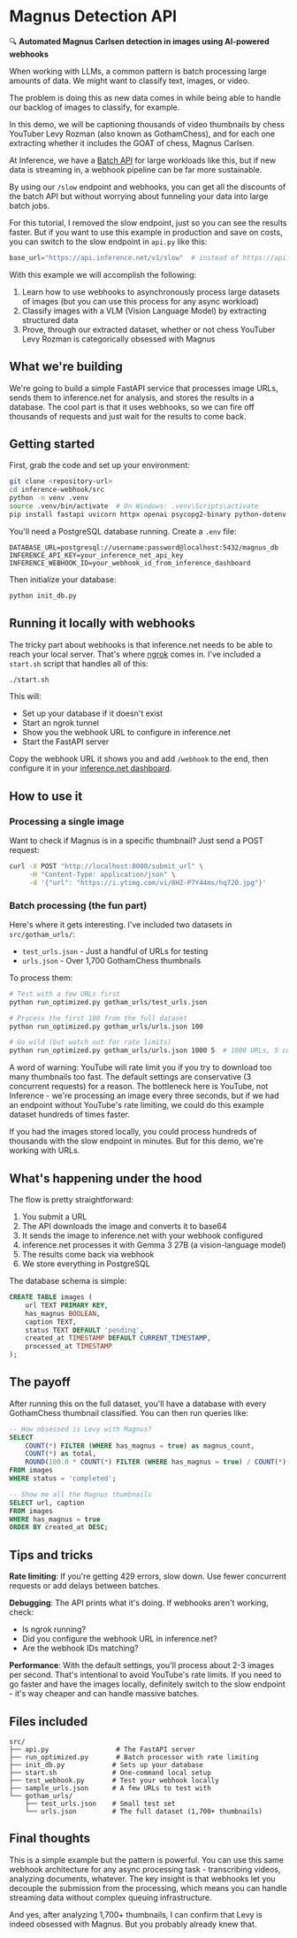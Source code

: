 # Magnus Detection API

🔍 **Automated Magnus Carlsen detection in images using AI-powered webhooks**

When working with LLMs, a common pattern is batch processing large amounts of data. We might want to classify text, images, or video. 

The problem is doing this as new data comes in while being able to handle our backlog of images to classify, for example.

In this demo, we will be captioning thousands of video thumbnails by chess YouTuber Levy Rozman (also known as GothamChess), and for each one extracting whether it includes the GOAT of chess, Magnus Carlsen.

At Inference, we have a [Batch API](https://docs.inference.net/features/batch-api) for large workloads like this, but if new data is streaming in, a webhook pipeline can be far more sustainable.

By using our `/slow` endpoint and webhooks, you can get all the discounts of the batch API but without worrying about funneling your data into large batch jobs.

For this tutorial, I removed the slow endpoint, just so you can see the results faster. But if you want to use this example in production and save on costs, you can switch to the slow endpoint in `api.py` like this:

```python
base_url="https://api.inference.net/v1/slow"  # instead of https://api.inference.net/v1
```

With this example we will accomplish the following:
1. Learn how to use webhooks to asynchronously process large datasets of images (but you can use this process for any async workload)
2. Classify images with a VLM (Vision Language Model) by extracting structured data
3. Prove, through our extracted dataset, whether or not chess YouTuber Levy Rozman is categorically obsessed with Magnus

## What we're building

We're going to build a simple FastAPI service that processes image URLs, sends them to inference.net for analysis, and stores the results in a database. The cool part is that it uses webhooks, so we can fire off thousands of requests and just wait for the results to come back.

## Getting started

First, grab the code and set up your environment:

```bash
git clone <repository-url>
cd inference-webhook/src
python -m venv .venv
source .venv/bin/activate  # On Windows: .venv\Scripts\activate
pip install fastapi uvicorn httpx openai psycopg2-binary python-dotenv
```

You'll need a PostgreSQL database running. Create a `.env` file:

```env
DATABASE_URL=postgresql://username:password@localhost:5432/magnus_db
INFERENCE_API_KEY=your_inference_net_api_key
INFERENCE_WEBHOOK_ID=your_webhook_id_from_inference_dashboard
```

Then initialize your database:

```bash
python init_db.py
```

## Running it locally with webhooks

The tricky part about webhooks is that inference.net needs to be able to reach your local server. That's where [ngrok](https://ngrok.com) comes in. I've included a `start.sh` script that handles all of this:

```bash
./start.sh
```

This will:
- Set up your database if it doesn't exist
- Start an ngrok tunnel
- Show you the webhook URL to configure in inference.net
- Start the FastAPI server

Copy the webhook URL it shows you and add `/webhook` to the end, then configure it in your [inference.net dashboard](https://inference.net).

## How to use it

### Processing a single image

Want to check if Magnus is in a specific thumbnail? Just send a POST request:

```bash
curl -X POST "http://localhost:8000/submit_url" \
     -H "Content-Type: application/json" \
     -d '{"url": "https://i.ytimg.com/vi/8HZ-P7Y44ms/hq720.jpg"}'
```

### Batch processing (the fun part)

Here's where it gets interesting. I've included two datasets in `src/gotham_urls/`:
- `test_urls.json` - Just a handful of URLs for testing
- `urls.json` - Over 1,700 GothamChess thumbnails

To process them:

```bash
# Test with a few URLs first
python run_optimized.py gotham_urls/test_urls.json

# Process the first 100 from the full dataset
python run_optimized.py gotham_urls/urls.json 100

# Go wild (but watch out for rate limits)
python run_optimized.py gotham_urls/urls.json 1000 5  # 1000 URLs, 5 concurrent
```

A word of warning: YouTube will rate limit you if you try to download too many thumbnails too fast. The default settings are conservative (3 concurrent requests) for a reason. The bottleneck here is YouTube, not Inference - we're processing an image every three seconds, but if we had an endpoint without YouTube's rate limiting, we could do this example dataset hundreds of times faster.

If you had the images stored locally, you could process hundreds of thousands with the slow endpoint in minutes. But for this demo, we're working with URLs.

## What's happening under the hood

The flow is pretty straightforward:

1. You submit a URL
2. The API downloads the image and converts it to base64
3. It sends the image to inference.net with your webhook configured
4. inference.net processes it with Gemma 3 27B (a vision-language model)
5. The results come back via webhook
6. We store everything in PostgreSQL

The database schema is simple:

```sql
CREATE TABLE images (
    url TEXT PRIMARY KEY,
    has_magnus BOOLEAN,
    caption TEXT,
    status TEXT DEFAULT 'pending',
    created_at TIMESTAMP DEFAULT CURRENT_TIMESTAMP,
    processed_at TIMESTAMP
);
```

## The payoff

After running this on the full dataset, you'll have a database with every GothamChess thumbnail classified. You can then run queries like:

```sql
-- How obsessed is Levy with Magnus?
SELECT 
    COUNT(*) FILTER (WHERE has_magnus = true) as magnus_count,
    COUNT(*) as total,
    ROUND(100.0 * COUNT(*) FILTER (WHERE has_magnus = true) / COUNT(*), 2) as magnus_percentage
FROM images 
WHERE status = 'completed';

-- Show me all the Magnus thumbnails
SELECT url, caption 
FROM images 
WHERE has_magnus = true 
ORDER BY created_at DESC;
```

## Tips and tricks

**Rate limiting**: If you're getting 429 errors, slow down. Use fewer concurrent requests or add delays between batches.

**Debugging**: The API prints what it's doing. If webhooks aren't working, check:
- Is ngrok running?
- Did you configure the webhook URL in inference.net?
- Are the webhook IDs matching?

**Performance**: With the default settings, you'll process about 2-3 images per second. That's intentional to avoid YouTube's rate limits. If you need to go faster and have the images locally, definitely switch to the slow endpoint - it's way cheaper and can handle massive batches.

## Files included

```
src/
├── api.py                 # The FastAPI server
├── run_optimized.py       # Batch processor with rate limiting
├── init_db.py            # Sets up your database
├── start.sh              # One-command local setup
├── test_webhook.py       # Test your webhook locally
├── sample_urls.json      # A few URLs to test with
└── gotham_urls/          
    ├── test_urls.json    # Small test set
    └── urls.json         # The full dataset (1,700+ thumbnails)
```

## Final thoughts

This is a simple example but the pattern is powerful. You can use this same webhook architecture for any async processing task - transcribing videos, analyzing documents, whatever. The key insight is that webhooks let you decouple the submission from the processing, which means you can handle streaming data without complex queuing infrastructure.

And yes, after analyzing 1,700+ thumbnails, I can confirm that Levy is indeed obsessed with Magnus. But you probably already knew that.